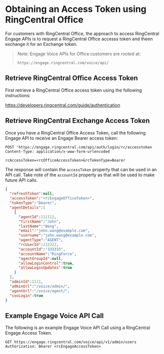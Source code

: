 # Obtaining an Access Token using RingCentral Office

For customers with RingCentral Office, the approach to access RingCentral Engage APIs is to request a RingCentral Office accesss token and theen exchange it for an Exchange token.

> Note: Engage Voice APIs for Office customers are rooted at:
> 
> `https://engage.ringcentral.com/voice/api/`

## Retrieve RingCentral Office Access Token

First retrieve a RingCentral Office access token using the following instructions:

https://developers.ringcentral.com/guide/authentication

## Retrieve RingCentral Exchange Access Token

Once you have a RingCentral Office Access Token, call the following Engage API to receive an Engage Bearer access token:

```
POST 'https://engage.ringcentral.com/api/auth/login/rc/accesstoken
Content-Type: application/x-www-form-urlencoded

rcAccessToken=<rcOfficeAccessToken>&rcTokenType=Bearer
```

The response will contain the `accessToken` property that can be used in an API call. Take note of the `accountId` property as that will be used to make future API calls.

```json
{
  "refreshToken":null,
  "accessToken":"<rcEngageOfficeToken>",
  "tokenType":"Bearer",
  "agentDetails":[
    {
      "agentId":111111,
      "firstName":"John",
      "lastName":"Wang",
      "email":"john.wang@example.com",
      "username":"john.wang@example.com",
      "agentType":"AGENT",
      "rcUserId":222222,
      "accountId":"333333",
      "accountName":"RingForce",
      "agentGroupId":null,
      "allowLoginControl":true,
      "allowLoginUpdates":true
    }
  ],
  "adminId":1111,
  "adminUrl":"/voice/admin/",
  "agentUrl":"/voice/agent/",
  "ssoLogin":true
}
```

## Example Engage Voice API Call

The following is an example Engage Voice API Call using a RingCentral Engage Access Token.

```
GET https://engage.ringcentral.com/voice/api/v1/admin/users
Authorization: Bearer <rcEngageAccessToken>